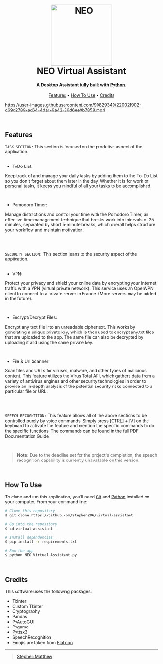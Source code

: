 <h1 align="center">
  <br>
  <a href="https://github.com/StephenZ06/virtual-assistant"><img src="https://user-images.githubusercontent.com/90829349/220016338-ed9cd318-b61b-4615-882c-6e422d99cde3.png" alt="NEO" width="200"></a>
  <br>
  NEO Virtual Assistant
  <br>
</h1>

<h4 align="center">A Desktop Assistant fully built with <a href="https://www.python.org/" target="_blank">Python</a>.</h4>

<p align="center">
  <a href="#key-features">Features</a> •
  <a href="#how-to-use">How To Use</a> •
  <a href="#credits">Credits</a>
</p>

https://user-images.githubusercontent.com/90829349/220021902-c69d2789-ad64-4dac-9a42-86d6ee9b7858.mp4

<br />

## Features

`TASK SECTION:` This section is focused on the produtive aspect of the application.
<br />
<br />
  - ToDo List:

  Keep track of and manage your daily tasks by adding them to the To-Do List so you don't forget about them later in the day. Whether it is for work or personal tasks, it keeps you mindful of all your tasks to be accomplished.
  
<br />

  - Pomodoro Timer:

  Manage distractions and control your time with the Pomodoro Timer, an effective time management technique that breaks work into intervals of 25 minutes, separated by short 5-minute breaks, which overall helps structure your workflow and maintain motivation.
  
<br />
<br />

`SECURITY SECTION:` This section leans to the security aspect of the application.
<br />
<br />
  - VPN:
  
  Protect your privacy and shield your online data by encrypting your internet traffic with a VPN (virtual private network). This service uses an OpenVPN client to connect to a private server in France. (More servers may be added in the future).

<br />

  - Encrypt/Decrypt Files:
  
  Encrypt any text file into an unreadable ciphertext. This works by generating a unique private key, which is then used to encrypt any.txt files that are uploaded to the app. The same file can also be decrypted by uploading it and using the same private key.

<br />

  - File & Url Scanner:
  
  Scan files and URLs for viruses, malware, and other types of malicious content. This feature utilizes the Virus Total API, which gathers data from a variety of antivirus engines and other security technologies in order to provide an in-depth analysis of the potential security risks connected to a particular file or URL.

 <br />
 <br />
 
`SPEECH RECOGNITION:` This feature allows all of the above sections to be controlled purely by voice commands. Simply press [CTRL] + [V] on the keyboard to activate the feature and mention the specific commands to do the specific functions. The commands can be found in the full PDF Documentation Guide.

<br />

> **Note:**
> Due to the deadline set for the project's completion, the speech recognition capability is currently unavailable on this version.

<br />

## How To Use

To clone and run this application, you'll need [Git](https://git-scm.com) and [Python](https://www.python.org/) installed on your computer. From your command line:

```bash
# Clone this repository
$ git clone https://github.com/StephenZ06/virtual-assistant

# Go into the repository
$ cd virtual-assistant

# Install dependencies
$ pip install -r requirements.txt

# Run the app
$ python NEO_Virtual_Assistant.py
```

<br />

## Credits

This software uses the following packages:

- Tkinter
- Custom Tkinter
- Cryptography
- Pandas
- PyAutoGUI
- Pygame
- Pyttsx3
- SpeechRecognition
- Emojis are taken from [Flaticon](https://www.flaticon.com/)


---

> [Stephen Matthew](https://www.linkedin.com/in/stephensirambang/)

